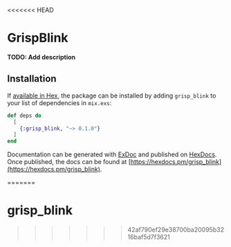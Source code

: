 <<<<<<< HEAD
# GrispBlink

**TODO: Add description**

## Installation

If [available in Hex](https://hex.pm/docs/publish), the package can be installed
by adding `grisp_blink` to your list of dependencies in `mix.exs`:

```elixir
def deps do
  [
    {:grisp_blink, "~> 0.1.0"}
  ]
end
```

Documentation can be generated with [ExDoc](https://github.com/elixir-lang/ex_doc)
and published on [HexDocs](https://hexdocs.pm). Once published, the docs can
be found at [https://hexdocs.pm/grisp_blink](https://hexdocs.pm/grisp_blink).

=======
# grisp_blink
>>>>>>> 42af790ef29e38700ba20095b3216baf5d7f3621
